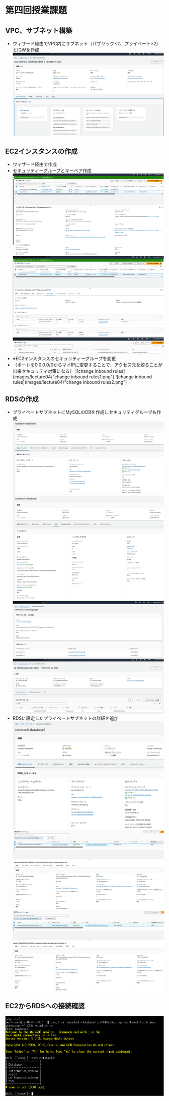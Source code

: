 # 第四回授業課題

## VPC、サブネット構築
 - ウィザード経由でVPC内にサブネット（パブリック×2、プライベート×2）とIGWを作成
 ![VPC](/images/lecture04/raisetech-vpc.png)

## EC2インスタンスの作成
 - ウィザード経由で作成
 - セキュリティーグループとキーペア作成
 ![EC2](/images/lecture04/construct-EC2.png)
 ![EC2-SG](images/lecture04/EC2-SG.png)
 ![EC2-keypair](images/lecture04/EC2-keypair.png)
 - ※EC2インスタンスのセキュリティーグループを変更
 - （ポートを0.0.0.0/0からマイIPに変更することで、アクセス元を絞ることが出来セキュリティ対策になる）
 ![change inbound rules](images/lecture04/"change inbound rules1.png")
 ![change inbound rules](images/lecture04/"change inbound rules2.png")

## RDSの作成
 - プライベートサブネットにMySQLのDBを作成しセキュリティグループも作成
 ![RDS1](images/lecture04/construct-rds1.png)
 ![RDS2](images/lecture04/construct-rds2.png)
 ![RDSsubnet](images/lecture04/RDS-subnetgroup.png)
 ![RDS-SG](images/lecture04/RDS-SG.png)
 - RDSに設定したプライベートサブネットの詳細を追加
 ![RDS-subnet](images/lecture04/RDS-subnetgroup-details1.png)
 ![RDS-subnet](images/lecture04/RDS-subnetgroup-details2.png)
 ![RDS-subnet](images/lecture04/RDS-subnetgroup-details3.png)

## EC2からRDSへの接続確認
 ![EC2toRDS](images/lecture04/EC2toRDS.png)

